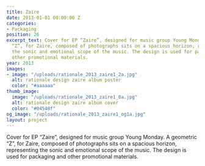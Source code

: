 ```yaml
---
title: Zaire
date: 2013-01-01 00:00:00 Z
categories:
- Packaging
position: 26
excerpt_text: Cover for EP “Zaire”, designed for music group Young Monday. A geometric
  “Z”, for Zaire, composed of photographs sits on a spacious horizon, representing
  the sonic and emotional scope of the music. The design is used for packaging and
  other promotional materials.
year: 2013
images:
- image: "/uploads/rationale_2013_zaire1_2a.jpg"
  alt: rationale design zaire album poster
  color: "#aaaaaa"
thumb_image:
  image: "/uploads/rationale_2013_zaire1_0a.jpg"
  alt: rationale design zaire album cover
  color: "#04548f"
og_image: "/uploads/rationale_2013_zaire1_og1a.jpg"
layout: project
---
```


Cover for EP “Zaire”, designed for music group Young Monday. A geometric “Z”, for Zaire, composed of photographs sits on a spacious horizon, representing the sonic and emotional scope of the music. The design is used for packaging and other promotional materials.